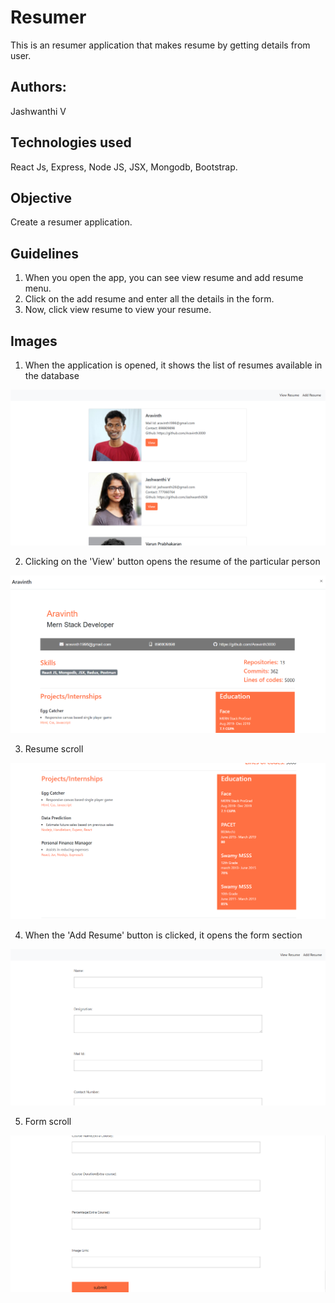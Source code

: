 # Resumer
This is an resumer application that makes resume by getting details from user.

## Authors:
Jashwanthi V

## Technologies used
React Js, Express, Node JS, JSX, Mongodb, Bootstrap.

## Objective
Create a resumer application.

## Guidelines
1. When you open the app, you can see view resume and add resume menu.
2. Click on the add resume and enter all the details in the form.
3. Now, click view resume to view your resume.

## Images

1. When the application is opened, it shows the list of resumes available in the database

![viewresume](Images/viewresume.PNG)



2. Clicking on the 'View' button opens the resume of the particular person

![resumefirstpage](Images/resumefirstpage.PNG)



3. Resume scroll

![resumesecondpage](Images/resumesecond.PNG)



4. When the 'Add Resume' button is clicked, it opens the form section

![form](Images/formfirst.PNG)



5. Form scroll

![form](Images/formsecond.PNG)
